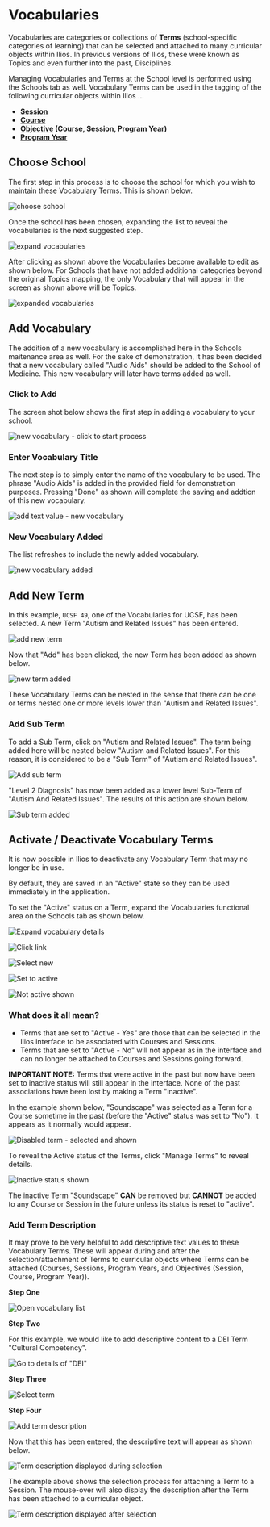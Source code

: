 # Vocabularies

Vocabularies are categories or collections of **Terms** (school-specific categories of learning) that can be selected and attached to many curricular objects within Ilios. In previous versions of Ilios, these were known as Topics and even further into the past, Disciplines.

Managing Vocabularies and Terms at the School level is performed using the Schools tab as well. Vocabulary Terms can be used in the tagging of the following curricular objects within Ilios ...

* **[**Session**](https://iliosproject.gitbook.io/ilios-user-guide/courses-and-sessions/sessions)**
* **[**Course**](https://iliosproject.gitbook.io/ilios-user-guide/courses-and-sessions/courses)**
* **[**Objective**](https://iliosproject.gitbook.io/ilios-user-guide/glossary#objective) (Course, Session, Program Year)**
* **[**Program Year**](https://iliosproject.gitbook.io/ilios-user-guide/programs/add-program-year)**

## Choose School

The first step in this process is to choose the school for which you wish to maintain these Vocabulary Terms. This is shown below.

![choose school](../images/schools/vocabularies/choose_school.png)

Once the school has been chosen, expanding the list to reveal the vocabularies is the next suggested step.

![expand vocabularies](../images/schools/vocabularies/expand_vocabularies.png)

After clicking as shown above the Vocabularies become available to edit as shown below. For Schools that have not added additional categories beyond the original Topics mapping, the only Vocabulary that will appear in the screen as shown above will be Topics. 

![expanded vocabularies](../images/schools/vocabularies/expanded_vocabularies.png)

## Add Vocabulary

The addition of a new vocabulary is accomplished here in the Schools maitenance area as well. For the sake of demonstration, it has been decided that a new vocabulary called "Audio Aids" should be added to the School of Medicine. This new vocabulary will later have terms added as well. 

### Click to Add

The screen shot below shows the first step in adding a vocabulary to your school.

![new vocabulary - click to start process](../images/schools/vocabularies/new_vocabulary_start.png)

### Enter Vocabulary Title

The next step is to simply enter the name of the vocabulary to be used. The phrase "Audio Aids" is added in the provided field for demonstration purposes. Pressing "Done" as shown will complete the saving and addtion of this new vocabulary.

![add text value - new vocabulary](../images/schools/vocabularies/enter_new_vocab_value.png)

### New Vocabulary Added 

The list refreshes to include the newly added vocabulary.

![new vocabulary added](../images/schools/vocabularies/new_vocabulary_added.png)

## Add New Term

In this example, `UCSF 49`, one of the Vocabularies for UCSF, has been selected. A new Term "Autism and Related Issues" has been entered.

![add new term](../images/schools/vocabularies/add_new_term.jpg)

Now that "Add" has been clicked, the new Term has been added as shown below.

![new term added](../images/schools/vocabularies/new_term_added.jpg)

These Vocabulary Terms can be nested in the sense that there can be one or terms nested one or more levels lower than "Autism and Related Issues".

### Add Sub Term

To add a Sub Term, click on "Autism and Related Issues". The term being added here will be nested below "Autism and Related Issues". For this reason, it is considered to be a "Sub Term" of "Autism and Related Issues".

![Add sub term](../images/schools/vocabularies/add_sub_term.jpg)

"Level 2 Diagnosis" has now been added as a lower level Sub-Term of "Autism And Related Issues". The results of this action are shown below.

![Sub term added](../images/schools/vocabularies/sub_term_added.jpg)

## Activate / Deactivate Vocabulary Terms

It is now possible in Ilios to deactivate any Vocabulary Term that may no longer be in use.

By default, they are saved in an "Active" state so they can be used immediately in the application.

To set the "Active" status on a Term, expand the Vocabularies functional area on the Schools tab as shown below.

![Expand vocabulary details](../images/schools/vocabularies/expand_vocabulary_details.png)

![Click link](../images/schools/vocabularies/click_link.png)

![Select new](../images/schools/vocabularies/select_new.png)

![Set to active](../images/schools/vocabularies/set_to_active.png)

![Not active shown](../images/schools/vocabularies/not_active_shown.png)

### What does it all mean?

* Terms that are set to "Active - Yes" are those that can be selected in the Ilios interface to be associated with Courses and Sessions.
* Terms that are set to "Active - No" will not appear as in the interface and can no longer be attached to Courses and Sessions going forward.

**IMPORTANT NOTE:** Terms that were active in the past but now have been set to inactive status will still appear in the interface. None of the past associations have been lost by making a Term "inactive".

In the example shown below, "Soundscape" was selected as a Term for a Course sometime in the past (before the "Active" status was set to "No"). It appears as it normally would appear.

![Disabled term - selected and shown](../images/schools/vocabularies/disabled_term.png)

To reveal the Active status of the Terms, click "Manage Terms" to reveal details.

![Inactive status shown](../images/schools/vocabularies/inactive_status_shown.png)

The inactive Term "Soundscape" **CAN** be removed but **CANNOT** be added to any Course or Session in the future unless its status is reset to "active".

### Add Term Description

It may prove to be very helpful to add descriptive text values to these Vocabulary Terms. These will appear during and after the selection/attachment of Terms to curricular objects where Terms can be attached (Courses, Sessions, Program Years, and Objectives (Session, Course, Program Year)).

**Step One**

![Open vocabulary list](../images/schools/vocabularies/open_vocab_list.png)

**Step Two**

For this example, we would like to add descriptive content to a DEI Term "Cultural Competency".

![Go to details of "DEI"](../images/schools/vocabularies/go_to_details.png)

**Step Three**

![Select term](../images/schools/vocabularies/select_term.png)

**Step Four**

![Add term description](../images/schools/vocabularies/add_term_description.png)

Now that this has been entered, the descriptive text will appear as shown below.

![Term description displayed during selection](../images/schools/vocabularies/description_during.png)

The example above shows the selection process for attaching a Term to a Session. The mouse-over will also display the description after the Term has been attached to a curricular object.

![Term description displayed after selection](../images/schools/vocabularies/description_after.png)